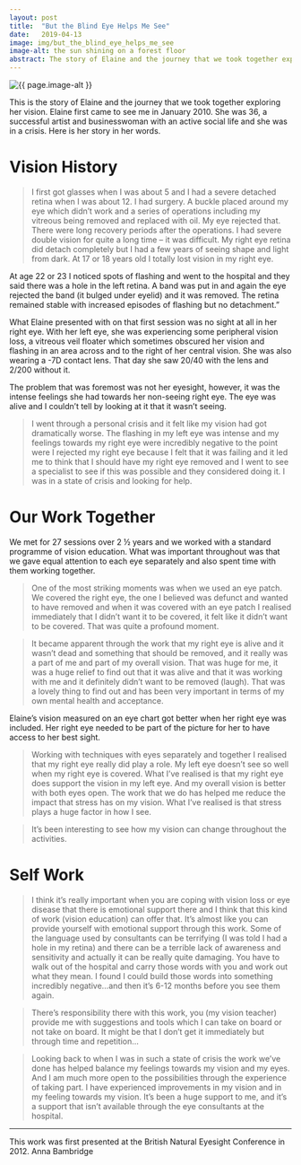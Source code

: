 ```yaml
---
layout: post
title:  "But the Blind Eye Helps Me See"
date:   2019-04-13
image: img/but_the_blind_eye_helps_me_see
image-alt: the sun shining on a forest floor
abstract: The story of Elaine and the journey that we took together exploring her vision. Elaine first came to see me in January 2010. She was 36, a successful artist and businesswoman with an active social life and she was in a crisis.
---
```

<img class="post-image" src="/{{ page.image | bust_cache }}" alt="{{ page.image-alt }}"/>

This is the story of Elaine and the journey that we took together exploring her vision. Elaine first came to see me in January 2010. She was 36, a successful artist and businesswoman with an active social life and she was in a crisis. Here is her story in her words.

# Vision History

> I first got glasses when I was about 5 and I had a severe detached retina when I was about 12. I had surgery. A buckle placed around my eye which didn’t work and a series of operations including my vitreous being removed and replaced with oil. My eye rejected that. There were long recovery periods after the operations. I had severe double vision for quite a long time – it was difficult. My right eye retina did detach completely but I had a few years of seeing shape and light from dark. At 17 or 18 years old I totally lost vision in my right eye.

At age 22 or 23 I noticed spots of flashing and went to the hospital and they said there was a hole in the left retina. A band was put in and again the eye rejected the band (it bulged under eyelid) and it was removed. The retina remained stable with increased episodes of flashing but no detachment.”

What Elaine presented with on that first session was no sight at all in her right eye. With her left eye, she was experiencing some peripheral vision loss, a vitreous veil floater which sometimes obscured her vision and flashing in an area across and to the right of her central vision. She was also wearing a -7D contact lens. That day she saw 20/40 with the lens and 2/200 without it.

The problem that was foremost was not her eyesight, however, it was the intense feelings she had towards her non-seeing right eye. The eye was alive and I couldn’t tell by looking at it that it wasn’t seeing.

> I went through a personal crisis and it felt like my vision had got dramatically worse. The flashing in my left eye was intense and my feelings towards my right eye were incredibly negative to the point were I rejected my right eye because I felt that it was failing and it led me to think that I should have my right eye removed and I went to see a specialist to see if this was possible and they considered doing it. I was in a state of crisis and looking for help.

# Our Work Together

We met for 27 sessions over 2 ½ years and we worked with a standard programme of vision education. What was important throughout was that we gave equal attention to each eye separately and also spent time with them working together.

> One of the most striking moments was when we used an eye patch. We covered the right eye, the one I believed was defunct and wanted to have removed and when it was covered with an eye patch I realised immediately that I didn’t want it to be covered, it felt like it didn’t want to be covered. That was quite a profound moment.

> It became apparent through the work that my right eye is alive and it wasn’t dead and something that should be removed, and it really was a part of me and part of my overall vision. That was huge for me, it was a huge relief to find out that it was alive and that it was working with me and it definitely didn’t want to be removed (laugh). That was a lovely thing to find out and has been very important in terms of my own mental health and acceptance.

Elaine’s vision measured on an eye chart got better when her right eye was included. Her right eye needed to be part of the picture for her to have access to her best sight.

> Working with techniques with eyes separately and together I realised that my right eye really did play a role. My left eye doesn’t see so well when my right eye is covered. What I’ve realised is that my right eye does support the vision in my left eye. And my overall vision is better with both eyes open. The work that we do has helped me reduce the impact that stress has on my vision. What I’ve realised is that stress plays a huge factor in how I see.

> It’s been interesting to see how my vision can change throughout the activities.

 
# Self Work

> I think it’s really important when you are coping with vision loss or eye disease that there is emotional support there and I think that this kind of work (vision education) can offer that. It’s almost like you can provide yourself with emotional support through this work. Some of the language used by consultants can be terrifying (I was told I had a hole in my retina) and there can be a terrible lack of awareness and sensitivity and actually it can be really quite damaging. You have to walk out of the hospital and carry those words with you and work out what they mean. I found I could build those words into something incredibly negative…and then it’s 6-12 months before you see them again.

> There’s responsibility there with this work, you (my vision teacher) provide me with suggestions and tools which I can take on board or not take on board. It might be that I don’t get it immediately but through time and repetition…

> Looking back to when I was in such a state of crisis the work we’ve done has helped balance my feelings towards my vision and my eyes. And I am much more open to the possibilities through the experience of taking part. I have experienced improvements in my vision and in my feeling towards my vision. It’s been a huge support to me, and it’s a support that isn’t available through the eye consultants at the hospital.

---

This work was first presented at the British Natural Eyesight Conference in 2012. Anna Bambridge
